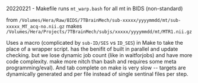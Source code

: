 20220221 - Makefile runs `mt_warp.bash` for all mt in BIDS (non-standard)

from `/Volumes/Hera/Raw/BIDS/7TBrainMech/sub-xxxxx/yyyymmdd/mt/sub-xxxxx_MT_acq-no.nii.gz`
makes `/Volumes/Hera/Projects/7TBrainMech/subjs/xxxxx/yyyymmdd/mt/MTR1.nii.gz`

Uses a macro (complicated by `sub-ID/SES` vs `ID_SES`) in Make to take the place of a wrapper script.
has the benifit of built in parallel and update checking.
but we lose dynamic job count (like in waitforjobs) and have more code complexity. make more nitch than bash and requires some meta programming/eval). And tab complete on make is very slow -- targets are dynamically generated and per file instead of single sentinal files per step.
